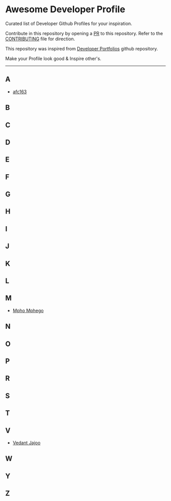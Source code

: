 # Awesome Developer Profile

Curated list of Developer Github Profiles for your inspiration.

Contribute in this repository by opening a [PR](./CONTRIBUTING.md) to this repository. Refer to the [CONTRIBUTING](./CONTRIBUTING.md) file for direction.

This repository was inspired from [Developer Portfolios](https://github.com/emmabostian/developer-portfolios) github repository.

Make your Profile look good & Inspire other's.

---

## A

* [afc163](https://github.com/afc163)

## B

## C

## D

## E

## F

## G

## H

## I

## J

## K

## L

## M
- [Mpho Mphego](https://github.com/mmphego/)

## N

## O

## P

## R

## S

## T

## V
- [Vedant Jajoo](https://github.com/coderjojo)

## W

## Y

## Z
